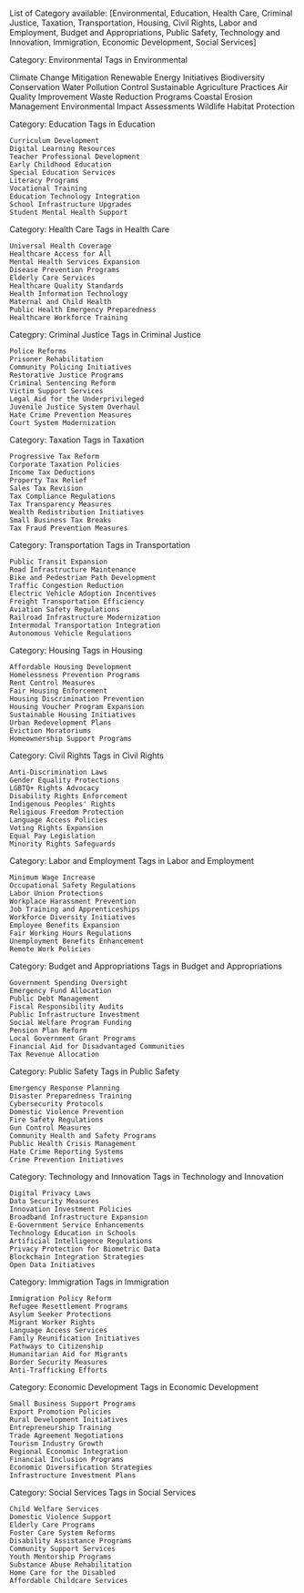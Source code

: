 List of Category available: [Environmental, Education, Health Care, Criminal Justice, Taxation, Transportation, Housing, Civil Rights, Labor and Employment, Budget and Appropriations, Public Safety, Technology and Innovation, Immigration, Economic Development,
Social Services]

Category: Environmental
Tags in Environmental
  
  Climate Change Mitigation
  Renewable Energy Initiatives
  Biodiversity Conservation
  Water Pollution Control
  Sustainable Agriculture Practices
  Air Quality Improvement
  Waste Reduction Programs
  Coastal Erosion Management
  Environmental Impact Assessments
  Wildlife Habitat Protection

Category: Education
Tags in Education

    Curriculum Development
    Digital Learning Resources
    Teacher Professional Development
    Early Childhood Education
    Special Education Services
    Literacy Programs
    Vocational Training
    Education Technology Integration
    School Infrastructure Upgrades
    Student Mental Health Support

Category: Health Care
Tags in Health Care
  
    Universal Health Coverage
    Healthcare Access for All
    Mental Health Services Expansion
    Disease Prevention Programs
    Elderly Care Services
    Healthcare Quality Standards
    Health Information Technology
    Maternal and Child Health
    Public Health Emergency Preparedness
    Healthcare Workforce Training

Categpry: Criminal Justice
Tags in Criminal Justice

    Police Reforms
    Prisoner Rehabilitation
    Community Policing Initiatives
    Restorative Justice Programs
    Criminal Sentencing Reform
    Victim Support Services
    Legal Aid for the Underprivileged
    Juvenile Justice System Overhaul
    Hate Crime Prevention Measures
    Court System Modernization

Category: Taxation
Tags in Taxation
  
    Progressive Tax Reform
    Corporate Taxation Policies
    Income Tax Deductions
    Property Tax Relief
    Sales Tax Revision
    Tax Compliance Regulations
    Tax Transparency Measures
    Wealth Redistribution Initiatives
    Small Business Tax Breaks
    Tax Fraud Prevention Measures

Category: Transportation
Tags in Transportation
  
    Public Transit Expansion
    Road Infrastructure Maintenance
    Bike and Pedestrian Path Development
    Traffic Congestion Reduction
    Electric Vehicle Adoption Incentives
    Freight Transportation Efficiency
    Aviation Safety Regulations
    Railroad Infrastructure Modernization
    Intermodal Transportation Integration
    Autonomous Vehicle Regulations

Category: Housing
Tags in Housing
  
    Affordable Housing Development
    Homelessness Prevention Programs
    Rent Control Measures
    Fair Housing Enforcement
    Housing Discrimination Prevention
    Housing Voucher Program Expansion
    Sustainable Housing Initiatives
    Urban Redevelopment Plans
    Eviction Moratoriums
    Homeownership Support Programs

Category: Civil Rights
Tags in Civil Rights
  
    Anti-Discrimination Laws
    Gender Equality Protections
    LGBTQ+ Rights Advocacy
    Disability Rights Enforcement
    Indigenous Peoples' Rights
    Religious Freedom Protection
    Language Access Policies
    Voting Rights Expansion
    Equal Pay Legislation
    Minority Rights Safeguards

Category: Labor and Employment
Tags in Labor and Employment
  
    Minimum Wage Increase
    Occupational Safety Regulations
    Labor Union Protections
    Workplace Harassment Prevention
    Job Training and Apprenticeships
    Workforce Diversity Initiatives
    Employee Benefits Expansion
    Fair Working Hours Regulations
    Unemployment Benefits Enhancement
    Remote Work Policies

Category: Budget and Appropriations
Tags in Budget and Appropriations
  
    Government Spending Oversight
    Emergency Fund Allocation
    Public Debt Management
    Fiscal Responsibility Audits
    Public Infrastructure Investment
    Social Welfare Program Funding
    Pension Plan Reform
    Local Government Grant Programs
    Financial Aid for Disadvantaged Communities
    Tax Revenue Allocation

Category: Public Safety
Tags in Public Safety
  
    Emergency Response Planning
    Disaster Preparedness Training
    Cybersecurity Protocols
    Domestic Violence Prevention
    Fire Safety Regulations
    Gun Control Measures
    Community Health and Safety Programs
    Public Health Crisis Management
    Hate Crime Reporting Systems
    Crime Prevention Initiatives

Category: Technology and Innovation
Tags in Technology and Innovation
  
    Digital Privacy Laws
    Data Security Measures
    Innovation Investment Policies
    Broadband Infrastructure Expansion
    E-Government Service Enhancements
    Technology Education in Schools
    Artificial Intelligence Regulations
    Privacy Protection for Biometric Data
    Blockchain Integration Strategies
    Open Data Initiatives

Category: Immigration
Tags in Immigration
  
    Immigration Policy Reform
    Refugee Resettlement Programs
    Asylum Seeker Protections
    Migrant Worker Rights
    Language Access Services
    Family Reunification Initiatives
    Pathways to Citizenship
    Humanitarian Aid for Migrants
    Border Security Measures
    Anti-Trafficking Efforts

Category: Economic Development
Tags in Economic Development
  
    Small Business Support Programs
    Export Promotion Policies
    Rural Development Initiatives
    Entrepreneurship Training
    Trade Agreement Negotiations
    Tourism Industry Growth
    Regional Economic Integration
    Financial Inclusion Programs
    Economic Diversification Strategies
    Infrastructure Investment Plans

Category: Social Services
Tags in Social Services
  
    Child Welfare Services
    Domestic Violence Support
    Elderly Care Programs
    Foster Care System Reforms
    Disability Assistance Programs
    Community Support Services
    Youth Mentorship Programs
    Substance Abuse Rehabilitation
    Home Care for the Disabled
    Affordable Childcare Services
